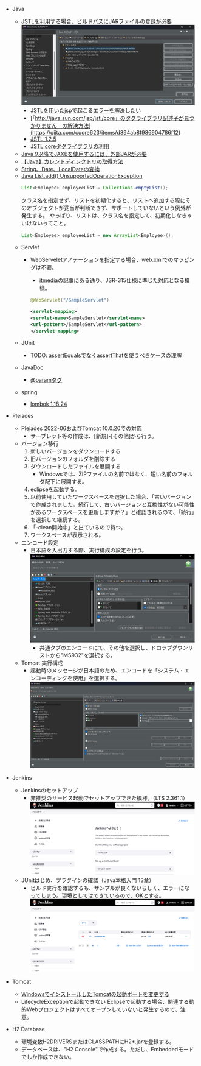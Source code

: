 *   Java
    -   JSTLを利用する場合、ビルドバスにJARファイルの登録が必要
        ![ビルドパスへの登録](../images/eclipse/jstl_taglib.png)
        -   [JSTLを用いたjspで起こるエラーを解決したい](https://teratail.com/questions/350891)
        -   [「http://java.sun.com/jsp/jstl/core」のタグライブラリ記述子が見つかりません　の解決方法](https://qiita.com/cuore623/items/d894ab8f986904786f12)
        -   [JSTL 1.2.5](https://mvnrepository.com/artifact/org.glassfish.web/javax.servlet.jsp.jstl/1.2.5)
        -   [JSTL coreタグライブラリの利用](https://qiita.com/sculptcat/items/53d1a3a2d3b973354085)
    -   [Java 9以降でJAXBを使用するには、外部JARが必要](https://github.com/acroquest/javabook-support/issues/49)
    -   [【Java】カレントディレクトリの取得方法](https://qiita.com/mushroominger/items/89e60847879b7e9a3ad0)
    -   [String、Date、LocalDateの変換](https://qiita.com/hryshtk/items/43991beaabbb9d587360)
    -   [Java List.add() UnsupportedOperationException](https://stackoverflow.com/questions/5755477/java-list-add-unsupportedoperationexception)<BR />
        ```java
        List<Employee> employeeList = Collections.emptyList();
        ```
        クラス名を指定せず、リストを初期化すると、リストへ追加する際にそのオブジェクトが妥当が判断できず、サポートしていないという例外が発生する。
        やっぱり、リストは、クラス名を指定して、初期化しなきゃいけないってこと。
        ```java
        List<Employee> employeeList = new ArrayList<Employee>();
        ```
    *   Servlet
        -   WebServeletアノテーションを指定する場合、web.xmlでのマッピングは不要。
            -   [itmedia](https://atmarkit.itmedia.co.jp/ait/articles/1104/12/news134.html)の記事にある通り、JSR-315仕様に準じた対応となる模様。

            ```java
            @WebServlet("/SampleServlet")
            ```

            ```xml
            <servlet-mapping>
            <servlet-name>SampleServlet</servlet-name>
            <url-pattern>/SampleServlet</url-pattern>
            </servlet-mapping>
            ```
    *   JUnit
        -   [TODO: assertEqualsでなくassertThatを使うべきケースの理解](https://torazuka.hatenablog.com/entry/20111003/junit)

    *   JavaDoc
        -   [@paramタグ](https://www.javadrive.jp/javadoc/tag/index7.html)

    *   spring
        -   [lombok 1.18.24](https://projectlombok.org/)

*   Pleiades
    *   Pleiades 2022-06およびTomcat 10.0.20での対応
        -   サーブレット等の作成は、[新規]-[その他]から行う。
    *   バージョン移行
        1.  新しいバージョンをダウンロードする
        1.  旧バージョンのフォルダを削除する
        1.  ダウンロードしたファイルを展開する
            *   Windowsでは、ZIPファイルの名前ではなく、短い名前のフォルダ配下に展開する。
        1.  eclipseを起動する。
        1.  以前使用していたワークスペースを選択した場合、「古いバージョンで作成されました。続行して、古いバージョンと互換性がない可能性があるワークスペースを更新しますか？」と確認されるので、「続行」を選択して継続する。
        1.  「-clean開始中」と出ているので待つ。
        1.  ワークスペースが表示される。
    *   エンコード設定
        -   日本語を入出力する際、実行構成の設定を行う。
            ![実行構成](../images/eclipse/eclipse_encode.png)
            -   共通タブのエンコードにて、その他を選択し、ドロップダウンリストから"MS932"を選択する。
    *   Tomcat 実行構成
        -   起動時のメッセージが日本語のため、エンコードを「システム・エンコーディングを使用」を選択する。
            ![実行構成](../images/eclipse/tomcat_configuration.png)

*   Jenkins
    -   Jenkinsのセットアップ
        -   非推奨のサービス起動でセットアップできた模様。（LTS 2.361.1）
            ![ダッシュボード](../images/jenkins/Jenkins_Dashboard.png)
    -   JUnitはじめ、プラグインの確認（Java本格入門 13章）
        -   ビルド実行を確認するも、サンプルが良くないらしく、エラーになってしまう。環境としてはできているので、OKとする。
            ![ビルド実行](../images/jenkins/Jenkins_Build.png)

*   Tomcat
    -   [WindowsでインストールしたTomcatの起動ポートを変更する](https://mr-star.hatenablog.com/entry/tomcat/005)
    -   LifecycleExceptionで起動できない
        Eclipseで起動する場合、関連する動的Webプロジェクトはすべてオープンしていないと発生するので、注意。

*   H2 Database
    -   環境変数H2DRIVERSまたはCLASSPATHにH2*.jarを登録する。
    -   データベースは、"H2 Console"で作成する。ただし、Embeddedモードでしか作成できない。
